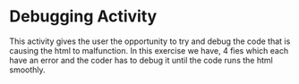 # Debugging Activity

This activity gives the user the opportunity to try and debug the code that is causing the html to malfunction. In this exercise we have, 4 fies which each have an error and the coder has to debug it until the code runs the html smoothly. 